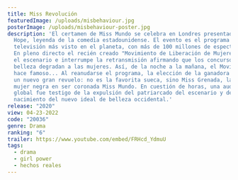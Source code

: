 ```yaml
---
title: Miss Revolución
featuredImage: /uploads/misbehaviour.jpg
posterImage: /uploads/misbehaviour-poster.jpg
description: 'El certamen de Miss Mundo se celebra en Londres presentado por Bob
  Hope, leyenda de la comedia estadounidense. El evento es el programa de
  televisión más visto en el planeta, con más de 100 millones de espectadores.
  En pleno directo el recién creado "Movimiento de Liberación de Mujeres" invade
  el escenario e interrumpe la retransmisión afirmando que los concursos de
  belleza degradan a las mujeres. Así, de la noche a la mañana, el Movimiento se
  hace famoso... Al reanudarse el programa, la elección de la ganadora provoca
  un nuevo gran revuelo: no es la favorita sueca, sino Miss Grenada, la primera
  mujer negra en ser coronada Miss Mundo. En cuestión de horas, una audiencia
  global fue testigo de la expulsión del patriarcado del escenario y del
  nacimiento del nuevo ideal de belleza occidental.'
release: "2020"
view: 04-23-2022
code: "20036"
genre: Drama
ranking: "6"
trailer: https://www.youtube.com/embed/FRHcd_YdmuU
tags:
  - drama
  - girl power
  - hechos reales
---
```

